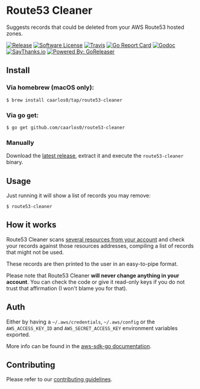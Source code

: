 # Route53 Cleaner

Suggests records that could be deleted from your AWS Route53 hosted zones.

[![Release](https://img.shields.io/github/release/caarlos0/route53-cleaner.svg?style=flat-square)](https://github.com/caarlos0/route53-cleaner/releases/latest)
[![Software License](https://img.shields.io/badge/license-MIT-brightgreen.svg?style=flat-square)](LICENSE.md)
[![Travis](https://img.shields.io/travis/caarlos0/route53-cleaner.svg?style=flat-square)](https://travis-ci.org/caarlos0/route53-cleaner)
[![Go Report Card](https://goreportcard.com/badge/github.com/caarlos0/route53-cleaner?style=flat-square)](https://goreportcard.com/report/github.com/caarlos0/route53-cleaner)
[![Godoc](https://godoc.org/github.com/caarlos0/route53-cleaner?status.svg&style=flat-square)](http://godoc.org/github.com/caarlos0/route53-cleaner)
[![SayThanks.io](https://img.shields.io/badge/SayThanks.io-%E2%98%BC-1EAEDB.svg?style=flat-square)](https://saythanks.io/to/caarlos0)
[![Powered By: GoReleaser](https://img.shields.io/badge/powered%20by-goreleaser-green.svg?style=flat-square)](https://github.com/goreleaser)

## Install

### Via homebrew (macOS only):

```console
$ brew install caarlos0/tap/route53-cleaner
```

### Via go get:

```console
$ go get github.com/caarlos0/route53-cleaner
```

### Manually

Download the [latest release](https://github.com/caarlos0/route53-cleaner/releases),
extract it and execute the `route53-cleaner` binary.

## Usage

Just running it will show a list of records you may remove:

```console
$ route53-cleaner
```

## How it works

Route53 Cleaner scans [several resources from your account](/issues/1) and check
your records against those resources addresses, compiling a list of records that
might not be used.

These records are then printed to the user in an easy-to-pipe format.

Please note that Route53 Cleaner **will never change anything in your account**. You
can check the code or give it read-only keys if you do not trust that affirmation
(I won't blame you for that).

## Auth

Either by having a `~/.aws/credentials`, `~/.aws/config` or the `AWS_ACCESS_KEY_ID` and
`AWS_SECRET_ACCESS_KEY` environment variables exported.

More info can be found in the [aws-sdk-go documentation](https://github.com/aws/aws-sdk-go#configuring-credentials).

## Contributing

Please refer to our [contributing guidelines](CONTRIBUTING.md).
